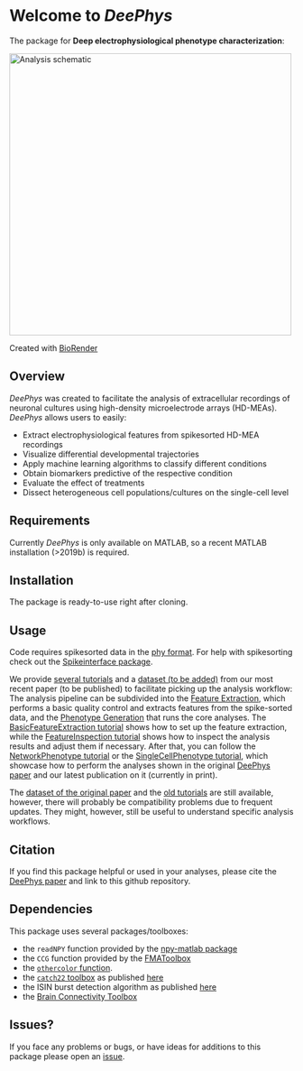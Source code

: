 # Welcome to *DeePhys*
The package for **Deep electrophysiological phenotype characterization**:

<img src="https://github.com/user-attachments/assets/dfa63a20-211d-43e7-85ff-fc12b16bb68d" alt="Analysis schematic" style="width:500px;"/>

Created with [BioRender](BioRender.com)


## Overview
*DeePhys* was created to facilitate the analysis of extracellular recordings of neuronal cultures using high-density microelectrode arrays (HD-MEAs). *DeePhys* allows users to easily:
- Extract electrophysiological features from spikesorted HD-MEA recordings
- Visualize differential developmental trajectories 
- Apply machine learning algorithms to classify different conditions
- Obtain biomarkers predictive of the respective condition
- Evaluate the effect of treatments
- Dissect heterogeneous cell populations/cultures on the single-cell level

## Requirements
Currently *DeePhys* is only available on MATLAB, so a recent MATLAB installation (>2019b) is required.

## Installation
The package is ready-to-use right after cloning. 

## Usage
Code requires spikesorted data in the [phy format](https://github.com/cortex-lab/phy). For help with spikesorting check out the [Spikeinterface package](https://spikeinterface.readthedocs.io/en/latest/). 

We provide [several tutorials](/Tutorials) and a [dataset (to be added)](https://zenodo.org/) from our most recent paper (to be published) to facilitate picking up the analysis workflow:
The analysis pipeline can be subdivided into the [Feature Extraction](/Tutorials/1_FeatureExtraction), which performs a basic quality control and extracts features from the spike-sorted data, and the [Phenotype Generation](/Tutorials/2_PhenotypeGeneration) that runs the core analyses. The [BasicFeatureExtraction tutorial](/Tutorials/1_FeatureExtraction/BasicFeatureExtraction.m) shows how to set up the feature extraction, while the [FeatureInspection tutorial](/Tutorials/1_FeatureExtraction/FeatureInspection.m) shows how to inspect the analysis results and adjust them if necessary. After that, you can follow the [NetworkPhenotype tutorial](/Tutorials/2_PhenotypeGeneration/NetworkPhenotype.mat) or the [SingleCellPhenotype tutorial](/Tutorials/2_PhenotypeGeneration/SingleCellPhenotype.mat), which showcase how to perform the analyses shown in the original [DeePhys paper](https://www.cell.com/stem-cell-reports/fulltext/S2213-6711(23)00501-5) and our latest publication on it (currently in print).

The [dataset of the original paper](https://doi.org/10.5281/zenodo.7876370) and the [old tutorials](/Tutorials/Old) are still available, however, there will probably be compatibility problems due to frequent updates. They might, however, still be useful to understand specific analysis workflows.

## Citation
If you find this package helpful or used in your analyses, please cite the [DeePhys paper](https://www.cell.com/stem-cell-reports/fulltext/S2213-6711(23)00501-5) and link to this github repository.

## Dependencies
This package uses several packages/toolboxes:
- the `readNPY` function provided by the [npy-matlab package](https://github.com/kwikteam/npy-matlab)
- the `CCG` function provided by the [FMAToolbox](https://github.com/michael-zugaro/FMAToolbox)
- the [`othercolor` function](https://ch.mathworks.com/matlabcentral/fileexchange/30564-othercolor).
- the [`catch22` toolbox](https://github.com/DynamicsAndNeuralSystems/catch22) as published [here](https://doi.org/10.1007/s10618-019-00647-x)
- the ISIN burst detection algorithm as published [here](https://www.frontiersin.org/articles/10.3389/fncom.2013.00193/full)
- the [Brain Connectivity Toolbox](https://sites.google.com/site/bctnet/home)

## Issues?
If you face any problems or bugs, or have ideas for additions to this package please open an [issue](https://github.com/hornauerp/DeePhys/issues). 

